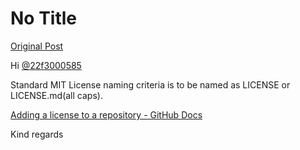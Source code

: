 # No Title

[Original Post](https://discourse.onlinedegree.iitm.ac.in/t/171485/3)

<p>Hi <a class="mention" href="/u/22f3000585">@22f3000585</a></p>
<p>Standard MIT License naming criteria is to be named as LICENSE or LICENSE.md(all caps).</p>
<p><a href="https://docs.github.com/en/communities/setting-up-your-project-for-healthy-contributions/adding-a-license-to-a-repository" rel="noopener nofollow ugc">Adding a license to a repository - GitHub Docs</a></p>
<p>Kind regards</p>